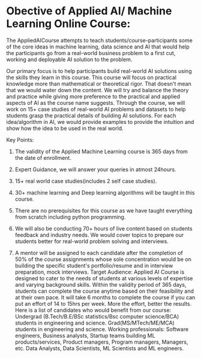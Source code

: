 # Obective of Applied AI/ Machine Learning Online Course:
The AppliedAICourse attempts to teach students/course-participants some of the core ideas in machine learning, data science and AI that would help the participants go from a real-world business problem to a first cut, working and deployable AI solution to the problem.

Our primary focus is to help participants build real-world AI solutions using the skills they learn in this course. This course will focus on practical knowledge more than mathematical or theoretical rigor. That doesn't mean that we would water down the content. We will try and balance the theory and practice while giving more preference to the practical and applied aspects of AI as the course name suggests. Through the course, we will work on 15+ case studies of real-world AI problems and datasets to help students grasp the practical details of building AI solutions. For each idea/algorithm in AI, we would provide examples to provide the intuition and show how the idea to be used in the real world.

Key Points:
1. The validity of the Applied Machine Learning course is 365 days from the date of enrollment.

2. Expert Guidance, we will answer your queries in atmost 24hours.

3. 15+ real world case studies(includes 2 self case studies).

4. 30+ machine learning and Deep learning algorithms will be taught in this course.

5. There are no prerequisites for this course as we have taught everything from scratch including python programming.

6. We will also be conducting 70+ hours of live content based on students feedback and industry needs. We would cover topics to prepare our students better for real-world problem solving and interviews.

7. A mentor will be assigned to each candidate after the completion of 50% of the course assignments whose sole concentration would be on building the specific student's portfolio/resume and in interview preparation, mock interviews.
Target Audience:
Applied AI Course is designed to cater to the needs of students at various levels of expertise and varying background skills. Within the validity period of 365 days, students can complete the course anytime based on their feasibility and at their own pace. It will take 6 months to complete the course if you can put an effort of 14 to 15hrs per week. More the effort, better the results. Here is a list of candidates who would benefit from our course:
Undergrad (B.Tech/B.E/BSc statistics/Bsc computer science/BCA) students in engineering and science.
Grad(MS/MTech/ME/MCA) students in engineering and science.
Working professionals: Software engineers, Business analysts, Startup teams building ML products/services, Product managers, Program managers, Managers, etc.
Data Analysts, Data Scientists, ML Scientists and ML engineers.
